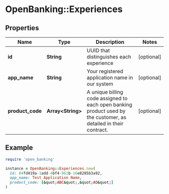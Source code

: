 # OpenBanking::Experiences

## Properties

| Name | Type | Description | Notes |
| ---- | ---- | ----------- | ----- |
| **id** | **String** | UUID that distinguishes each experience | [optional] |
| **app_name** | **String** | Your registered application name in our system | [optional] |
| **product_code** | **Array&lt;String&gt;** | A unique billing code assigned to each open banking product used by the customer, as detailed in their contract. | [optional] |

## Example

```ruby
require 'open_banking'

instance = OpenBanking::Experiences.new(
  id: 84fd419a-1add-4bf4-961b-16e8285b3a92,
  app_name: Test Application Name,
  product_code: [&quot;ABC&quot;,&quot;AO&quot;]
)
```

